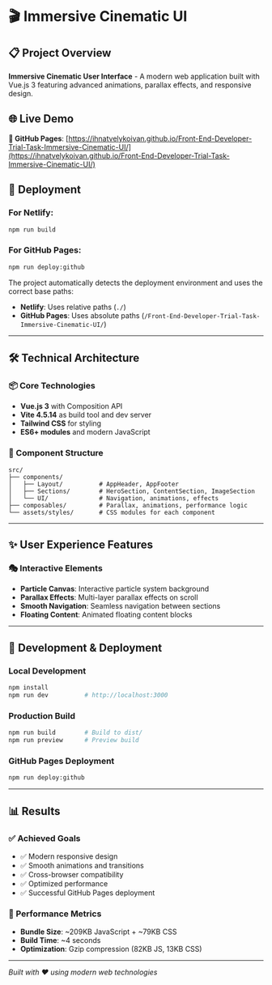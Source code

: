 # 🎬 Immersive Cinematic UI

## 📋 Project Overview
**Immersive Cinematic User Interface** - A modern web application built with Vue.js 3 featuring advanced animations, parallax effects, and responsive design.

## 🌐 Live Demo

**🚀 GitHub Pages**: [https://ihnatvelykoivan.github.io/Front-End-Developer-Trial-Task-Immersive-Cinematic-UI/](https://ihnatvelykoivan.github.io/Front-End-Developer-Trial-Task-Immersive-Cinematic-UI/)

## 🚀 Deployment

### For Netlify:
```bash
npm run build
```

### For GitHub Pages:
```bash
npm run deploy:github
```

The project automatically detects the deployment environment and uses the correct base paths:
- **Netlify**: Uses relative paths (`./`)
- **GitHub Pages**: Uses absolute paths (`/Front-End-Developer-Trial-Task-Immersive-Cinematic-UI/`)

---

## 🛠️ Technical Architecture

### 📦 Core Technologies
- **Vue.js 3** with Composition API
- **Vite 4.5.14** as build tool and dev server
- **Tailwind CSS** for styling
- **ES6+ modules** and modern JavaScript

### 🎨 Component Structure
```
src/
├── components/
│   ├── Layout/          # AppHeader, AppFooter
│   ├── Sections/        # HeroSection, ContentSection, ImageSection
│   └── UI/              # Navigation, animations, effects
├── composables/         # Parallax, animations, performance logic
└── assets/styles/       # CSS modules for each component
```

---

## ✨ User Experience Features

### 🎭 Interactive Elements
- **Particle Canvas**: Interactive particle system background
- **Parallax Effects**: Multi-layer parallax effects on scroll
- **Smooth Navigation**: Seamless navigation between sections
- **Floating Content**: Animated floating content blocks

---

## 🚀 Development & Deployment

### Local Development
```bash
npm install
npm run dev          # http://localhost:3000
```

### Production Build
```bash
npm run build        # Build to dist/
npm run preview      # Preview build
```

### GitHub Pages Deployment
```bash
npm run deploy:github
```

---

## 📊 Results

### ✅ Achieved Goals
- ✅ Modern responsive design
- ✅ Smooth animations and transitions
- ✅ Cross-browser compatibility
- ✅ Optimized performance
- ✅ Successful GitHub Pages deployment

### 🎯 Performance Metrics
- **Bundle Size**: ~209KB JavaScript + ~79KB CSS
- **Build Time**: ~4 seconds
- **Optimization**: Gzip compression (82KB JS, 13KB CSS)

---

*Built with ❤️ using modern web technologies*
